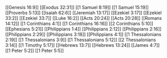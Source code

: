 [[Genesis 16:9]]
[[Exodus 32:31]]
[[1 Samuel 8:19]]
[[1 Samuel 15:19]]
[[Proverbs 5:13]]
[[Isaiah 62:6]]
[[Jeremiah 13:17]]
[[Ezekiel 3:17]]
[[Ezekiel 33:2]]
[[Ezekiel 33:7]]
[[Luke 16:2]]
[[Acts 20:24]]
[[Acts 20:28]]
[[Romans 14:12]]
[[1 Corinthians 4:1]]
[[1 Corinthians 16:16]]
[[2 Corinthians 5:10]]
[[Ephesians 5:21]]
[[Philippians 1:4]]
[[Philippians 2:12]]
[[Philippians 2:16]]
[[Philippians 2:29]]
[[Philippians 3:18]]
[[Philippians 4:1]]
[[1 Thessalonians 2:19]]
[[1 Thessalonians 3:9]]
[[1 Thessalonians 5:12]]
[[2 Thessalonians 3:14]]
[[1 Timothy 5:17]]
[[Hebrews 13:7]]
[[Hebrews 13:24]]
[[James 4:7]]
[[1 Peter 5:2]]
[[1 Peter 5:5]]
